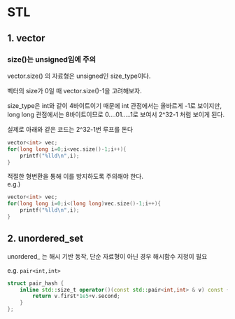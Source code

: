 # STL

## 1. vector

### size()는 unsigned임에 주의
vector.size() 의 자료형은 unsigned인 size_type이다.

벡터의 size가 0일 때 vector.size()-1을 고려해보자.

size_type은 int와 같이 4바이트이기 때문에 int 관점에서는 올바르게 -1로 보이지만,
long long 관점에서는 8바이트이므로 0....01.....1로 보여서 2^32-1 처럼 보이게 된다.

실제로 아래와 같은 코드는 2^32-1번 루프를 돈다

```cpp
vector<int> vec;
for(long long i=0;i<vec.size()-1;i++){
    printf("%lld\n",i);
}
```

적절한 형변환을 통해 이를 방지하도록 주의해야 한다.  
e.g.)

```cpp
vector<int> vec;
for(long long i=0;i<(long long)vec.size()-1;i++){
    printf("%lld\n",i);
}
```

## 2. unordered_set

unordered_ 는 해시 기반 동작, 단순 자료형이 아닌 경우 해시함수 지정이 필요

e.g. `pair<int,int>`
```cpp
struct pair_hash {
    inline std::size_t operator()(const std::pair<int,int> & v) const {
        return v.first*1e5+v.second;
    }
};
```